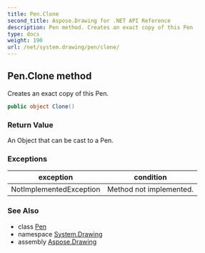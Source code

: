 ```yaml
---
title: Pen.Clone
second_title: Aspose.Drawing for .NET API Reference
description: Pen method. Creates an exact copy of this Pen
type: docs
weight: 190
url: /net/system.drawing/pen/clone/
---
```

## Pen.Clone method

Creates an exact copy of this Pen.

```csharp
public object Clone()
```

### Return Value

An Object that can be cast to a Pen.

### Exceptions

| exception | condition |
| --- | --- |
| NotImplementedException | Method not implemented. |

### See Also

* class [Pen](../)
* namespace [System.Drawing](../../pen/)
* assembly [Aspose.Drawing](../../../)


